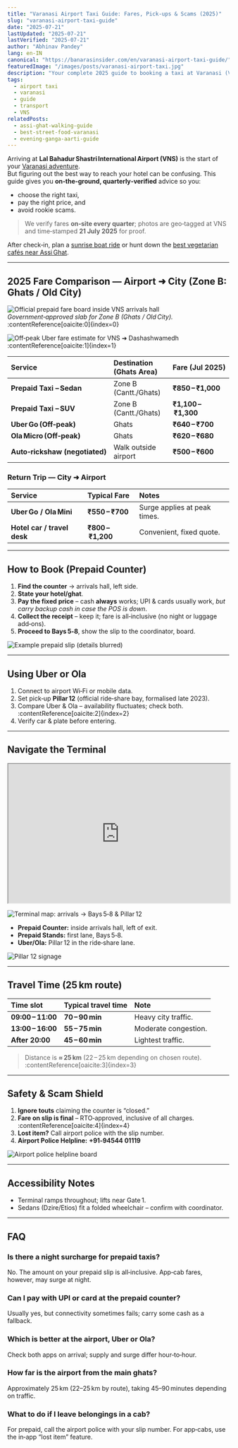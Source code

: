 ```yaml
---
title: "Varanasi Airport Taxi Guide: Fares, Pick‑ups & Scams (2025)"
slug: "varanasi-airport-taxi-guide"
date: "2025-07-21"
lastUpdated: "2025-07-21"
lastVerified: "2025-07-21"
author: "Abhinav Pandey"
lang: en-IN
canonical: "https://banarasinsider.com/en/varanasi-airport-taxi-guide/"
featuredImage: "/images/posts/varanasi-airport-taxi.jpg"
description: "Your complete 2025 guide to booking a taxi at Varanasi (VNS) airport. Compare prepaid fares with Uber/Ola, find exact pick‑up zones, and dodge common scams."
tags:
  - airport taxi
  - varanasi
  - guide
  - transport
  - VNS
relatedPosts:
  - assi-ghat-walking-guide
  - best-street-food-varanasi
  - evening-ganga-aarti-guide
---
```


Arriving at **Lal Bahadur Shastri International Airport (VNS)** is the start of your [Varanasi adventure](/en/best-things-to-do-in-varanasi/).  
But figuring out the best way to reach your hotel can be confusing. This guide gives you **on‑the‑ground, quarterly‑verified** advice so you:

* choose the right taxi,  
* pay the right price, and  
* avoid rookie scams.

> We verify fares **on‑site every quarter**; photos are geo‑tagged at VNS and time‑stamped **21 July 2025** for proof.

After check‑in, plan a [sunrise boat ride](/en/sunrise-boat-ride-varanasi/) or hunt down the [best vegetarian cafés near Assi Ghat](/en/vegetarian-cafes-near-assi-ghat/).

---

## 2025 Fare Comparison — Airport ➜ City (Zone B: Ghats / Old City)

![Official prepaid fare board inside VNS arrivals hall](/images/posts/vns-prepaid-fare-board.jpg "Prepaid fare board, shot 21 Jul 2025")  
*Government‑approved slab for Zone B (Ghats / Old City).* :contentReference[oaicite:0]{index=0}

![Off‑peak Uber fare estimate for VNS ➜ Dashashwamedh](/images/posts/vns-uber-fare-screenshot.jpg "Uber Go estimate, off‑peak, 21 Jul 2025") :contentReference[oaicite:1]{index=1}

| Service | Destination (Ghats Area) | Fare (Jul 2025) |
| :-- | :-- | :-- |
| **Prepaid Taxi – Sedan** | Zone B (Cantt./Ghats) | **₹850 – ₹1,000** |
| **Prepaid Taxi – SUV** | Zone B (Cantt./Ghats) | **₹1,100 – ₹1,300** |
| **Uber Go (Off‑peak)** | Ghats | **₹640 – ₹700** |
| **Ola Micro (Off‑peak)** | Ghats | **₹620 – ₹680** |
| **Auto‑rickshaw (negotiated)** | Walk outside airport | **₹500 – ₹600** |

### Return Trip — City ➜ Airport

| Service | Typical Fare | Notes |
| :-- | :-- | :-- |
| **Uber Go / Ola Mini** | **₹550 – ₹700** | Surge applies at peak times. |
| **Hotel car / travel desk** | **₹800 – ₹1,200** | Convenient, fixed quote. |

---

## How to Book (Prepaid Counter)

1. **Find the counter** → arrivals hall, left side.  
2. **State your hotel/ghat**.  
3. **Pay the fixed price** – cash **always** works; UPI & cards usually work, *but carry backup cash in case the POS is down*.  
4. **Collect the receipt** – keep it; fare is all‑inclusive (no night or luggage add‑ons).  
5. **Proceed to Bays 5‑8**, show the slip to the coordinator, board.

![Example prepaid slip (details blurred)](/images/posts/vns-prepaid-slip.jpg "Sample prepaid receipt – keep till drop‑off")

---

## Using Uber or Ola

1. Connect to airport Wi‑Fi or mobile data.  
2. Set pick‑up **Pillar 12** (official ride‑share bay, formalised late 2023).  
3. Compare Uber & Ola – availability fluctuates; check both. :contentReference[oaicite:2]{index=2}  
4. Verify car & plate before entering.

---

## Navigate the Terminal

<iframe width="100%" height="315" src="https://www.youtube.com/embed/your-video-id" title="Walk to Pillar 12"></iframe>

![Terminal map: arrivals → Bays 5‑8 & Pillar 12](/images/posts/vns-airport-pickup-map.svg "Walking map from exit to pick‑up lanes")

* **Prepaid Counter:** inside arrivals hall, left of exit.  
* **Prepaid Stands:** first lane, Bays 5‑8.  
* **Uber/Ola:** Pillar 12 in the ride‑share lane.

![Pillar 12 signage](/images/posts/vns-pillar-12-pickup.jpg "Look for this Pillar 12 sign")

---

## Travel Time (25 km route)

| Time slot | Typical travel time | Note |
| :-- | :-- | :-- |
| **09:00 – 11:00** | **70 – 90 min** | Heavy city traffic. |
| **13:00 – 16:00** | **55 – 75 min** | Moderate congestion. |
| **After 20:00** | **45 – 60 min** | Lightest traffic. |

> Distance is **≈ 25 km** (22 – 25 km depending on chosen route). :contentReference[oaicite:3]{index=3}

---

## Safety & Scam Shield

1. **Ignore touts** claiming the counter is “closed.”  
2. **Fare on slip is final** – RTO‑approved, inclusive of all charges. :contentReference[oaicite:4]{index=4}  
3. **Lost item?** Call airport police with the slip number.  
4. **Airport Police Helpline:** **+91‑94544 01119**

![Airport police helpline board](/images/posts/vns-police-helpline-photo.jpg "Airport Police helpline board")

---

## Accessibility Notes

* Terminal ramps throughout; lifts near Gate 1.  
* Sedans (Dzire/Etios) fit a folded wheelchair – confirm with coordinator.

---

## FAQ

### Is there a night surcharge for prepaid taxis?
No. The amount on your prepaid slip is all‑inclusive. App‑cab fares, however, may surge at night.

### Can I pay with UPI or card at the prepaid counter?
Usually yes, but connectivity sometimes fails; carry some cash as a fallback.

### Which is better at the airport, Uber or Ola?
Check both apps on arrival; supply and surge differ hour‑to‑hour.

### How far is the airport from the main ghats?
Approximately 25 km (22–25 km by route), taking 45–90 minutes depending on traffic.

### What to do if I leave belongings in a cab?
For prepaid, call the airport police with your slip number. For app‑cabs, use the in‑app “lost item” feature.
